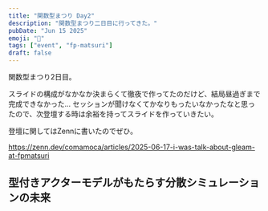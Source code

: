 ```yaml
---
title: "関数型まつり Day2"
description: "関数型まつり二日目に行ってきた。"
pubDate: "Jun 15 2025"
emoji: "🦊"
tags: ["event", "fp-matsuri"]
draft: false
---
```


関数型まつり2日目。

スライドの構成がなかなか決まらくて徹夜で作ってたのだけど、結局昼過ぎまで完成できなかった...
セッションが聞けなくてかなりもったいなかったなと思ったので、次登壇する時は余裕を持ってスライドを作っていきたい。

登壇に関してはZennに書いたのでぜひ。

https://zenn.dev/comamoca/articles/2025-06-17-i-was-talk-about-gleam-at-fpmatsuri

## 型付きアクターモデルがもたらす分散シミュレーションの未来
